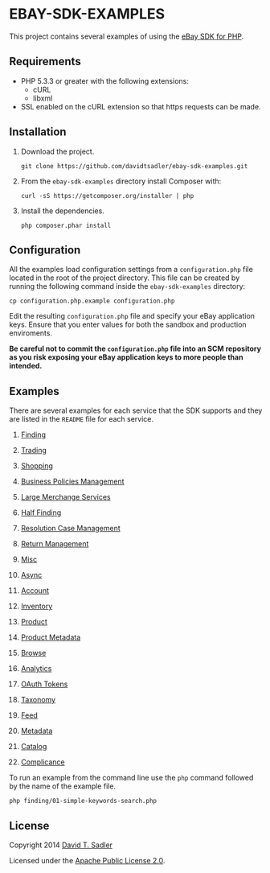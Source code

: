 # EBAY-SDK-EXAMPLES

This project contains several examples of using the [eBay SDK for PHP](https://github.com/davidtsadler/ebay-sdk-php).

## Requirements

  - PHP 5.3.3 or greater with the following extensions:
    - cURL
    - libxml
  - SSL enabled on the cURL extension so that https requests can be made.

## Installation

1. Download the project.

   ```
   git clone https://github.com/davidtsadler/ebay-sdk-examples.git
   ```

1. From the `ebay-sdk-examples` directory install Composer with:

   ```
   curl -sS https://getcomposer.org/installer | php
   ```

1. Install the dependencies.

   ```
   php composer.phar install
   ```

## Configuration

All the examples load configuration settings from a `configuration.php` file located in the root of the project directory. This file can be created by running the following command inside the `ebay-sdk-examples` directory:

   ```
   cp configuration.php.example configuration.php
   ```

Edit the resulting `configuration.php` file and specify your eBay application keys. Ensure that you enter values for both the sandbox and production enviroments.

**Be careful not to commit the `configuration.php` file into an SCM repository as you risk exposing your eBay application keys to more people than intended.**

## Examples

There are several examples for each service that the SDK supports and they are listed in the `README` file for each service.

1. [Finding](https://github.com/davidtsadler/ebay-sdk-examples/blob/master/finding/README.md)

1. [Trading](https://github.com/davidtsadler/ebay-sdk-examples/blob/master/trading/README.md)

1. [Shopping](https://github.com/davidtsadler/ebay-sdk-examples/blob/master/shopping/README.md)

1. [Business Policies Management](https://github.com/davidtsadler/ebay-sdk-examples/blob/master/business-policies-management/README.md)

1. [Large Merchange Services](https://github.com/davidtsadler/ebay-sdk-examples/blob/master/large-merchant-services/README.md)

1. [Half Finding](https://github.com/davidtsadler/ebay-sdk-examples/blob/master/half-finding/README.md)

1. [Resolution Case Management](https://github.com/davidtsadler/ebay-sdk-examples/blob/master/resolution-case-management/README.md)

1. [Return Management](https://github.com/davidtsadler/ebay-sdk-examples/blob/master/return-management/README.md)

1. [Misc](https://github.com/davidtsadler/ebay-sdk-examples/blob/master/misc/README.md)

1. [Async](https://github.com/davidtsadler/ebay-sdk-examples/blob/master/async/README.md)

1. [Account](https://github.com/davidtsadler/ebay-sdk-examples/blob/master/account/README.md)

1. [Inventory](https://github.com/davidtsadler/ebay-sdk-examples/blob/master/inventory/README.md)

1. [Product](https://github.com/davidtsadler/ebay-sdk-examples/blob/master/product/README.md)

1. [Product Metadata](https://github.com/davidtsadler/ebay-sdk-examples/blob/master/product_metadata/README.md)

1. [Browse](https://github.com/davidtsadler/ebay-sdk-examples/blob/master/browse/README.md)

1. [Analytics](https://github.com/davidtsadler/ebay-sdk-examples/blob/master/analytics/README.md)

1. [OAuth Tokens](https://github.com/davidtsadler/ebay-sdk-examples/blob/master/oauth-tokens/README.md)

1. [Taxonomy](https://github.com/davidtsadler/ebay-sdk-examples/blob/master/taxonomy/README.md)

1. [Feed](https://github.com/davidtsadler/ebay-sdk-examples/blob/master/feed/README.md)

1. [Metadata](https://github.com/davidtsadler/ebay-sdk-examples/blob/master/metadata/README.md)

1. [Catalog](https://github.com/davidtsadler/ebay-sdk-examples/blob/catalog/metadata/README.md)

1. [Complicance](https://github.com/davidtsadler/ebay-sdk-examples/blob/compliance/metadata/README.md)

To run an example from the command line use the `php` command followed by the name of the example file.

```
php finding/01-simple-keywords-search.php
```

## License

Copyright 2014 [David T. Sadler](http://twitter.com/davidtsadler)

Licensed under the [Apache Public License 2.0](http://www.apache.org/licenses/LICENSE-2.0.html).
